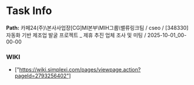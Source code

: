 # Task Info

**Path:** 카페24(주)\본사사업장\[CG]MI본부\MIH그룹\밸류링크팀 / cseo / [348330] 자동화 기반 제조업 발굴 프로젝트 _ 제휴 추진 업체 조사 및 미팅 / 2025-10-01_00-00-00

### WIKI
- ["https://wiki.simplexi.com/pages/viewpage.action?pageId=2793256402"]

